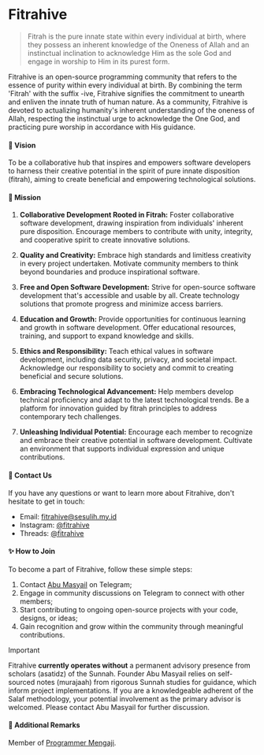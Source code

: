 # Fitrahive

> Fitrah is the pure innate state within every individual at birth, where they possess an inherent knowledge of the Oneness of Allah and an instinctual inclination to acknowledge Him as the sole God and engage in worship to Him in its purest form.

Fitrahive is an open-source programming community that refers to the essence of purity within every individual at birth. By combining the term 'Fitrah' with the suffix -ive, Fitrahive signifies the commitment to unearth and enliven the innate truth of human nature. As a community, Fitrahive is devoted to actualizing humanity's inherent understanding of the oneness of Allah, respecting the instinctual urge to acknowledge the One God, and practicing pure worship in accordance with His guidance.

#### :dart: Vision

To be a collaborative hub that inspires and empowers software developers to harness their creative potential in the spirit of pure innate disposition (fitrah), aiming to create beneficial and empowering technological solutions.

#### :rocket: Mission

1. **Collaborative Development Rooted in Fitrah:** Foster collaborative software development, drawing inspiration from individuals' inherent pure disposition. Encourage members to contribute with unity, integrity, and cooperative spirit to create innovative solutions.

2. **Quality and Creativity:** Embrace high standards and limitless creativity in every project undertaken. Motivate community members to think beyond boundaries and produce inspirational software.

3. **Free and Open Software Development:** Strive for open-source software development that's accessible and usable by all. Create technology solutions that promote progress and minimize access barriers.

4. **Education and Growth:** Provide opportunities for continuous learning and growth in software development. Offer educational resources, training, and support to expand knowledge and skills.

5. **Ethics and Responsibility:** Teach ethical values in software development, including data security, privacy, and societal impact. Acknowledge our responsibility to society and commit to creating beneficial and secure solutions.

6. **Embracing Technological Advancement:** Help members develop technical proficiency and adapt to the latest technological trends. Be a platform for innovation guided by fitrah principles to address contemporary tech challenges.

7. **Unleashing Individual Potential:** Encourage each member to recognize and embrace their creative potential in software development. Cultivate an environment that supports individual expression and unique contributions.

#### :fax: Contact Us

If you have any questions or want to learn more about Fitrahive, don't hesitate to get in touch:

- Email: fitrahive@sesulih.my.id
- Instagram: [@fitrahive](https://www.instagram.com/fitrahive)
- Threads: [@fitrahive](https://www.threads.net/@fitrahive)

#### :sparkles: How to Join

To become a part of Fitrahive, follow these simple steps:

1. Contact [Abu Masyail](https://t.me/suluh_s) on Telegram;
2. Engage in community discussions on Telegram to connect with other members;
3. Start contributing to ongoing open-source projects with your code, designs, or ideas;
4. Gain recognition and grow within the community through meaningful contributions.

> [!IMPORTANT]
> Fitrahive **currently operates without** a permanent advisory presence from scholars (asatidz) of the Sunnah. Founder Abu Masyail relies on self-sourced notes (murajaah) from rigorous Sunnah studies for guidance, which inform project implementations. If you are a knowledgeable adherent of the Salaf methodology, your potential involvement as the primary advisor is welcomed. Please contact Abu Masyail for further discussion.

#### :memo: Additional Remarks

Member of [Programmer Mengaji](https://www.instagram.com/programmer.mengaji/).

